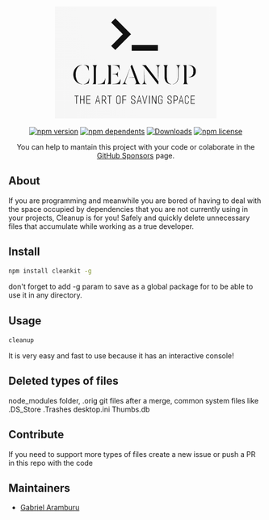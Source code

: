 <div align="center">
	<img width="320" src="./statics/cleanup-logo.png" alt="cleanup">

[![npm version](https://badgen.net/npm/v/cleankit)](https://www.npmjs.com/package/cleankit)
[![npm dependents](https://badgen.net/npm/dependents/cleankit)](https://www.npmjs.com/package/cleankit?activeTab=dependents)
[![Downloads](https://badgen.net/npm/dt/cleankit)](https://www.npmjs.com/package/cleankit)
[![npm license](https://badgen.net/npm/license/cleankit)](https://www.npmjs.com/package/cleankit)
</div>

<div align="center">
    <p>
        You can help to mantain this project with your code or colaborate in the <a href="https://github.com/sponsors/gabamnml">GitHub Sponsors</a> page.
    </p>
</div>

## About

If you are programming and meanwhile you are bored of having to deal with the space occupied by dependencies that you are not currently using in your projects, Cleanup is for you! 
Safely and quickly delete unnecessary files that accumulate while working as a true developer.

<!--- TODO: Upload a gif/video tutorial --->

## Install

```sh
npm install cleankit -g
```

don't forget to add -g param to save as a global package for to be able to use it in any directory.  

## Usage

```sh
cleanup
```

It is very easy and fast to use because it has an interactive console!

## Deleted types of files

node_modules folder, .orig git files after a merge, common system files like .DS_Store .Trashes desktop.ini Thumbs.db

## Contribute

If you need to support more types of files create a new issue or push a PR in this repo with the code

## Maintainers

- [Gabriel Aramburu](https://github.com/gabamnml)
